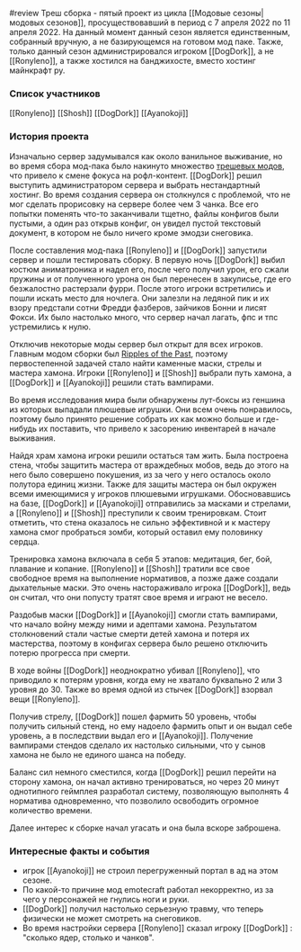 #review 
Треш сборка - пятый проект из цикла [[Модовые сезоны|модовых сезонов]], просуществовавший в период с 7 апреля 2022 по 11 апреля 2022. На данный момент данный сезон является единственным, собранный вручную, а не базирующемся на готовом мод паке. Также, только данный сезон администрировался игроком [[DogDork]], а не [[Ronyleno]], а также хостился на банджихосте, вместо хостинг майнкрафт ру.

### Список участников
[[Ronyleno]]
[[Shosh]]
[[DogDork]]
[[Ayanokoji]]

### История проекта
Изначально сервер задумывался как около ванильное выживание, но во время сбора мод-пака было накинуто множество [трешевых модов](https://disk.yandex.ru/d/hroGy70JuiGYqQ), что привело к смене фокуса на рофл-контент.  [[DogDork]] решил выступить администратором сервера и выбрать нестандартный хостинг. Во время создания сервера он столкнулся с проблемой, что не мог сделать прорисовку на сервере более чем 3 чанка. Все его попытки поменять что-то заканчивали тщетно, файлы конфигов были пустыми, а один раз открыв конфиг, он увидел пустой текстовый документ, в котором не было ничего кроме эмодзи снеговика.

После составления мод-пака [[Ronyleno]] и [[DogDork]] запустили сервер и пошли тестировать сборку. В первую ночь [[DogDork]] выбил костюм аниматроника и надел его, после чего получил урон, его сжали пружины и от полученного урона он был перенесен в закулисье, где его безжалостно растерзали фурри. После этого игроки встретились и пошли искать место для ночлега. Они залезли на ледяной пик и их взору предстали сотни Фредди фазберов, зайчиков Бонни и лисят Фокси. Их было настолько много, что сервер начал лагать, фпс и тпс устремились к нулю.

Отключив некоторые моды сервер был открыт для всех игроков. Главным модом сборки был [Ripples of the Past](https://minecraft-inside.ru/mods/158598-ripples-of-the-past.html?ysclid=lyazfdmqb3984571110), поэтому первостепенной задачей стало найти каменные маски, стрелы и мастера хамона. Игроки [[Ronyleno]] и [[Shosh]] выбрали путь хамона, а [[DogDork]] и [[Ayanokoji]] решили стать вампирами.

Во время исследования мира были обнаружены лут-боксы из геншина из которых выпадали плюшевые игрушки. Они всем очень понравилось, поэтому было принято решение собрать их как можно больше и где-нибудь их поставить, что привело к засорению инвентарей в начале выживания.

Найдя храм хамона игроки решили остаться там жить. Была построена стена, чтобы защитить мастера от враждебных мобов, ведь до этого на него было совершено покушения, из за чего у него осталось около полутора единиц жизни. Также для защиты мастера он был окружен всеми имеющимися у игроков плюшевыми игрушками. Обосновавшись на базе, [[DogDork]] и [[Ayanokoji]] отправились за масками и стрелами, а [[Ronyleno]] и [[Shosh]] преступили к своим тренировкам. Стоит отметить, что стена оказалось не сильно эффективной и к мастеру хамона смог пробраться зомби, который оставил ему половинку сердца.

Тренировка хамона включала в себя 5 этапов: медитация, бег, бой, плавание и копание. [[Ronyleno]] и [[Shosh]] тратили все свое свободное время на выполнение нормативов, а позже даже создали дыхательные маски. Это очень настораживало игрока [[DogDork]], ведь он считал, что они попусту тратят свое время и играют не весело.

Раздобыв маски [[DogDork]] и [[Ayanokoji]] смогли стать вампирами, что начало войну между ними и адептами хамона. Результатом столкновений стали частые смерти детей хамона и потеря их мастерства, поэтому в конфигах сервера было решено отключить потерю прогресса при смерти.

В ходе войны [[DogDork]] неоднократно убивал [[Ronyleno]], что приводило к потерям уровня, когда ему не хватало буквально 2 или 3 уровня до 30. Также во время одной из стычек [[DogDork]] взорвал вещи [[Ronyleno]]. 

Получив стрелу, [[DogDork]] пошел фармить 50 уровень, чтобы получить сильный стенд, но ему надоело фармить опыт и он выдал себе уровень, а в последствии выдал его и [[Ayanokoji]]. Получение вампирами стендов сделало их настолько сильными, что у сынов хамона не было не единого шанса на победу.

Баланс сил немного сместился, когда [[DogDork]] решил перейти на сторону хамона, он начал активно тренироваться, но через 20 минут однотипного геймплея разработал систему, позволяющую выполнять 4 норматива одновременно, что позволило освободить огромное количество времени.

Далее интерес к сборке начал угасать и она была вскоре заброшена.

### Интересные факты и события
* игрок [[Ayanokoji]] не строил перегруженный портал в ад на этом сезоне.
* По какой-то причине мод emotecraft работал некорректно, из за чего у персонажей не гнулись ноги и руки.
* [[DogDork]] получил настолько серьезную травму, что теперь физически не может смотреть на снеговиков.
* Во время настройки сервера [[Ronyleno]] сказал игроку [[DogDork]] : "сколько ядер, столько и чанков".
